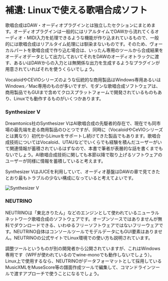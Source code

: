 
# 補遺: Linuxで使える歌唱合成ソフト

歌唱合成はDAW・オーディオプラグインとは独立したセクションにまとめます。オーディオプラグインは一般的にはリアルタイムでDAWから流れてくるオーディオ・MIDI入力を処理できるような機能が作り込まれているもので、一般的には歌唱合成はリアルタイム処理には馴染まないものです。そのため、ヴォーカルパートを歌唱合成で作り込む場合は、いったん専用のツールから合成結果をオーディオデータとして出力しておいてそれをDAWのオーディオトラックに渡す、あるいはDAWからの入力とは無関係な出力を生成するようなプラグインが用意されていればそれを使うくらいでしょう。

VocaloidやCEVIOシリーズのような伝統的な商用製品はWindows専用あるいはWindows／Mac専用のものが多いですが、モダンな歌唱合成ソフトウェアは、商用製品でもGUIまで含めてクロスプラットフォームで開発されているものもあり、Linuxでも動作するものがいくつかあります。

### Synthesizer V

Dreamtonics社のSynthesizer VはAI歌唱合成の先駆者的存在で、現在でも同市場の最先端を走る商用製品のひとつですが、同時に（VocaloidやCeVIOシリーズとは異なり）初代からLinuxをサポートし続けてきた製品でもあります。歌唱合成技術についてはVocaloid、UTAUなどでいくらでも経験を積んだユーザーがいて関連情報が蓄積されているはずなので、本書で筆者が表層的な話を書くまでもないでしょう。AI歌唱合成技術に関しても本節以降で取り上げるソフトウェアのユーザーが同様に情報を蓄積していると考えます。

Synthesizer VはJUCEを利用していて、オーディオ基盤はDAWの章で見てきたとおり最もトラブルの少ない構成になっていると考えてよいです。

![Synthesizer V](!./images/synthesizer-v.png)

### NEUTRINO

NEUTRINOは「東北きりたん」などのエンジンとして使われているニューラルネットワーク歌唱合成のソフトウェアです。オープンソースではありませんが無料でダウンロードできる、いわゆるフリーソフトウェアではないフリーウェアです。NEUTRINO自体はコンソールツールでモデルデータにもGUI要素はありません。NEUTRINOの公式サイトでLinux環境での使い方も説明されています。

調整ツールというものが別の開発者から公開されていますが、これはWindows専用です（WPFが使われているのでwine-monoでも動作しないでしょう）。Linux上で使用するなら、NEUTRINOがデータフォーマットとして採用しているMusicXMLをMuseScore等の譜面作成ツールで編集して、コマンドラインツールで渡すアプローチで使うことになるでしょう。


